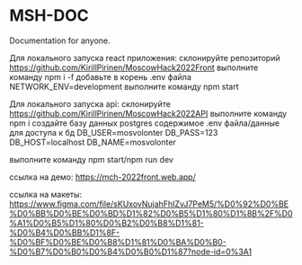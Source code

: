 # MSH-DOC
Documentation for anyone.

Для локального запуска react приложения:
склонируйте репозиторий https://github.com/KirillPirinen/MoscowHack2022Front
выполните команду npm i -f
добавьте в корень .env файла NETWORK_ENV=development
выполните команду npm start 

Для локального запуска api: 
склонируйте https://github.com/KirillPirinen/MoscowHack2022API
выполните команду npm i
создайте базу данных postgres
содержимое .env файла/данные для доступа к бд
DB_USER=mosvolonter
DB_PASS=123
DB_HOST=localhost
DB_NAME=mosvolonter

выполните команду npm start/npm run dev

ссылка на демо: https://mch-2022front.web.app/

ссылка на макеты: https://www.figma.com/file/sKUxovNujahFhIZvJ7PeM5/%D0%92%D0%BE%D0%BB%D0%BE%D0%BD%D1%82%D0%B5%D1%80%D1%8B%2F%D0%A1%D0%B5%D1%80%D0%B2%D0%B8%D1%81-%D0%B4%D0%BB%D1%8F-%D0%BF%D0%BE%D0%B8%D1%81%D0%BA%D0%B0-%D0%B7%D0%B0%D0%B4%D0%B0%D1%87?node-id=0%3A1




